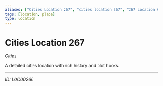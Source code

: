 ```yaml
---
aliases: ["Cities Location 267", "cities location 267", "267 Location Cities"]
tags: [location, place]
type: location
---
```


# Cities Location 267

*Cities*

A detailed cities location with rich history and plot hooks.

---
*ID: LOC00266*